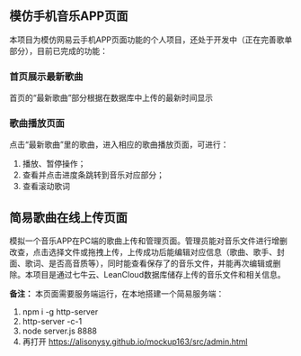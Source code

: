 ## 模仿手机音乐APP页面
本项目为模仿网易云手机APP页面功能的个人项目，还处于开发中（正在完善歌单部分），目前已完成的功能：
### 首页展示最新歌曲
首页的“最新歌曲”部分根据在数据库中上传的最新时间显示
### 歌曲播放页面
点击“最新歌曲”里的歌曲，进入相应的歌曲播放页面，可进行：
1. 播放、暂停操作；
2. 查看并点击进度条跳转到音乐对应部分；
3. 查看滚动歌词

## 简易歌曲在线上传页面
模拟一个音乐APP在PC端的歌曲上传和管理页面。管理员能对音乐文件进行增删改查，点击选择文件或拖拽上传，上传成功后能编辑对应信息（歌曲、歌手、封面、歌词、是否高音质等），同时能查看保存了的音乐文件，并能再次编辑或删除。本项目是通过七牛云、LeanCloud数据库储存上传的音乐文件和相关信息。

**备注：** 本页面需要服务端运行，在本地搭建一个简易服务端：
1. npm i -g http-server
2. http-server -c-1
3. node server.js 8888
4. 再打开 https://alisonysy.github.io/mockup163/src/admin.html